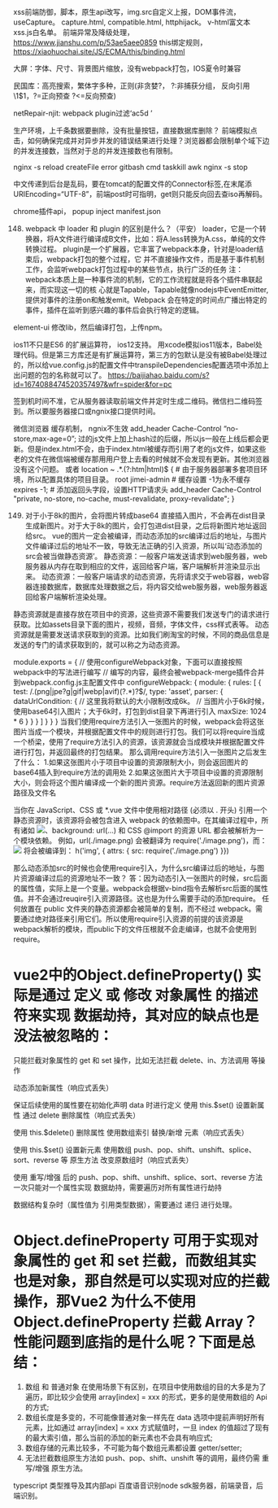 xss前端防御，脚本，原生api改写，img.src自定义上报，DOM事件流，useCapture。  capture.html, compatible.html, httphijack。 
v-html富文本 xss.js白名单。
前端异常及降级处理，https://www.jianshu.com/p/53ae5aee0859
this绑定规则，https://xiaohuochai.site/JS/ECMA/this/binding.html

大屏：字体、尺寸、背景图片缩放，没有webpack打包，IOS夏令时兼容

民国库：高亮搜索，繁体字多种，正则(非贪婪?， ?:非捕获分组， 反向引用\1$1，?=正向预查 ?<=反向预查)

netRepair-njit:  webpack plugin过滤‘ac5d ’

生产环境，上千条数据要删除，没有批量按钮，直接数据库删除？ 前端模拟点击，如何确保完成并对异步并发的错误结果进行处理？浏览器都会限制单个域下边的并发连接数，当然对于总的并发连接数也有限制。

nginx -s reload  createFile error    gitbash cmd taskkill awk
nginx -s stop

中文传递到后台是乱码，要在tomcat的配置文件的Connector标签,在末尾添URIEncoding=“UTF-8”，前端post时可指明，get则只能反向回去查iso再解码。

chrome插件api， popup inject manifest.json

148. webpack 中 loader 和 plugin 的区别是什么？（平安）
loader，它是一个转换器，将A文件进行编译成B文件，比如：将A.less转换为A.css，单纯的文件转换过程。
plugin是一个扩展器，它丰富了webpack本身，针对是loader结束后，webpack打包的整个过程，它
并不直接操作文件，而是基于事件机制工作，会监听webpack打包过程中的某些节点，执行广泛的任务
注：webpack本质上是一种事件流的机制，它的工作流程就是将各个插件串联起来，而实现这一切的核
心就是Tapable，Tapable就像nodejs中EventEmitter,提供对事件的注册on和触发emit。Webpack
会在特定的时间点广播出特定的事件，插件在监听到感兴趣的事件后会执行特定的逻辑。

element-ui 修改lib，然后编译打包，上传npm。

ios11不只是ES6 的扩展运算符， ios12支持。  用xcode模拟ios11版本，Babel处理代码。但是第三方库还是有扩展运算符，第三方的包默认是没有被Babel处理过的，所以给vue.config.js的配置文件中transpileDependencies配置选项中添加上出问题的包的名称就可以了。
https://baijiahao.baidu.com/s?id=1674088474520357497&wfr=spider&for=pc

签到机时间不准，它从服务器读取前端文件并定时生成二维码。微信扫二维码签到。所以要服务器接口或ngnix接口提供时间。

微信浏览器 缓存机制，  ngnix不生效 add_header Cache-Control “no-store,max-age=0”;
过的js文件上加上hash过的后缀，所以js一般在上线后都会更新。但是index.html不会，由于index.html被缓存而引用了老的js文件，如果这些老的文件在微信端被缓存那用用户登上去看的时候就不会发现有更新。其他浏览器没有这个问题。
或者  location ~ .*\.(?:htm|html)$ {
    # 由于服务器部署多套项目环境，所以配置具体的项目目录。
    root    jimei-admin
    # 缓存设置 -1为永不缓存
    expires      -1;
    # 添加返回头字段，设置HTTP请求头
    add_header Cache-Control "private, no-store, no-cache, must-revalidate, proxy-revalidate";
}

149. 对于小于8k的图片，会将图片转成base64 直接插入图片，不会再在dist目录生成新图片。对于大于8k的图片，会打包进dist目录，之后将新图片地址返回给src。
vue的图片一定会被编译，而动态添加的src编译过后的地址，与图片文件编译过后的地址不一致，导致无法正确的引入资源，所以叫‘动态添加的src会被当做静态资源’。
静态资源：一般客户端发送请求到web服务器，web服务器从内存在取到相应的文件，返回给客户端，客户端解析并渲染显示出来。
动态资源：一般客户端请求的动态资源，先将请求交于web容器，web容器连接数据库，数据库处理数据之后，将内容交给web服务器，web服务器返回给客户端解析渲染处理。

静态资源就是直接存放在项目中的资源，这些资源不需要我们发送专门的请求进行获取。比如assets目录下面的图片，视频，音频，字体文件，css样式表等。
动态资源就是需要发送请求获取到的资源。比如我们刷淘宝的时候，不同的商品信息是发送的专门的请求获取到的，就可以称之为动态资源。

module.exports = {
    // 使用configureWebpack对象，下面可以直接按照webpack中的写法进行编写
    // 编写的内容，最终会被webpack-merge插件合并到webpack.config.js主配置文件中
  configureWebpack: { 
    module: {
      rules: [
        {
          test: /\.(png|jpe?g|gif|webp|avif)(\?.*)?$/,
          type: 'asset',
          parser: {
            dataUrlCondition: {
             // 这里我将默认的大小限制改成6k。
              // 当图片小于6k时候，使用base64引入图片；大于6k时，打包到dist目录下再进行引入
              maxSize: 1024 * 6
            }
          }
        }
      ]
    }
  }
}
当我们使用require方法引入一张图片的时候，webpack会将这张图片当成一个模块，并根据配置文件中的规则进行打包。我们可以将require当成一个桥梁，使用了require方法引入的资源，该资源就会当成模块并根据配置文件进行打包，并返回最终的打包结果。
那么调用require方法引入一张图片之后发生了什么：
1.如果这张图片小于项目中设置的资源限制大小，则会返回图片的base64插入到require方法的调用处
2.如果这张图片大于项目中设置的资源限制大小，则会将这个图片编译成一个新的图片资源。require方法返回新的图片资源路径及文件名

当你在 JavaScript、CSS 或 *.vue 文件中使用相对路径 (必须以 . 开头) 引用一个静态资源时，该资源将会被包含进入 webpack 的依赖图中。在其编译过程中，所有诸如 <img src="...">、background: url(...) 和 CSS @import 的资源 URL 都会被解析为一个模块依赖。
例如，url(./image.png) 会被翻译为 require('./image.png')，而：
<img src="./image.png">
将会被编译到：
h('img', { attrs: { src: require('./image.png') }})

那么动态添加src的时候也会使用require引入，为什么src编译过后的地址，与图片资源编译过后的资源地址不一致？
答：因为动态引入一张图片的时候，src后面的属性值，实际上是一个变量。webpack会根据v-bind指令去解析src后面的属性值。并不会通过reuqire引入资源路径。这也是为什么需要手动的添加require。
任何放置在 public 文件夹的静态资源都会被简单的复制，而不经过 webpack。需要通过绝对路径来引用它们。所以使用require引入资源的前提的该资源是webpack解析的模块，而public下的文件压根就不会走编译，也就不会使用到require。

# vue2中的Object.defineProperty() 实际是通过 定义 或 修改 对象属性 的描述符来实现 数据劫持，其对应的缺点也是没法被忽略的：
只能拦截对象属性的 get 和 set 操作，比如无法拦截 delete、in、方法调用 等操作

动态添加新属性（响应式丢失）

保证后续使用的属性要在初始化声明 data 时进行定义
使用 this.$set() 设置新属性
通过 delete 删除属性（响应式丢失）

使用 this.$delete() 删除属性
使用数组索引 替换/新增 元素（响应式丢失）

使用 this.$set() 设置新元素
使用数组 push、pop、shift、unshift、splice、sort、reverse 等 原生方法 改变原数组时（响应式丢失）

使用 重写/增强 后的 push、pop、shift、unshift、splice、sort、reverse 方法
一次只能对一个属性实现 数据劫持，需要遍历对所有属性进行劫持

数据结构复杂时（属性值为 引用类型数据），需要通过 递归 进行处理。

# Object.defineProperty 可用于实现对象属性的 get 和 set 拦截，而数组其实也是对象，那自然是可以实现对应的拦截操作，那Vue2 为什么不使用 Object.defineProperty 拦截 Array？性能问题到底指的是什么呢？下面是总结：
1. 数组 和 普通对象 在使用场景下有区别，在项目中使用数组的目的大多是为了 遍历，即比较少会使用 array[index] = xxx 的形式，更多的是使用数组的 Api 的方式;
2. 数组长度是多变的，不可能像普通对象一样先在 data 选项中提前声明好所有元素，比如通过 array[index] = xxx 方式赋值时，一旦 index 的值超过了现有的最大索引值，那么当前的添加的新元素也不会具有响应式;
3. 数组存储的元素比较多，不可能为每个数组元素都设置 getter/setter;
4. 无法拦截数组原生方法如 push、pop、shift、unshift 等的调用，最终仍需 重写/增强 原生方法。

typescript 类型推导及其内部api
百度语音识别node sdk服务器，前端录音，后端识别。